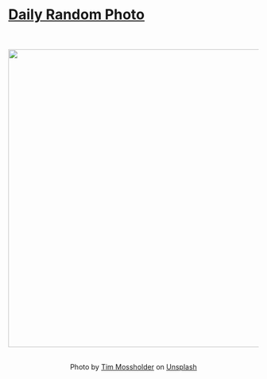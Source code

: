 # [Daily Random Photo](https://www.dailyrandomphoto.com/)

<div align="center">
  <br>
  <br>
  <a href="https://www.dailyrandomphoto.com/p/2021/2021-02-17/"><img src="https://images.unsplash.com/photo-1612938819326-6f90646e1a9b?crop=entropy&cs=tinysrgb&fit=max&fm=jpg&ixid=MXw3NzUwOHwwfDF8cmFuZG9tfHx8fHx8fHw&ixlib=rb-1.2.1&q=80&w=1080" width="600px"></a>
  <br>
  <br>
  <p class="has-text-grey">Photo by <a href="https://unsplash.com/@timmossholder?utm_source=Daily%20Random%20Photo&amp;utm_medium=referral" target="_blank" rel="noopener noreferrer">Tim Mossholder</a> on <a href="https://unsplash.com/photos/BeqEpYtnKIk?utm_source=Daily%20Random%20Photo&amp;utm_medium=referral" target="_blank" rel="noopener noreferrer">Unsplash</a></p>
</div>
